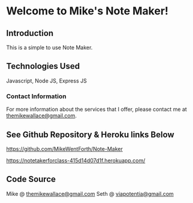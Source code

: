 # Welcome to Mike's Note Maker! #

## Introduction ##

This is a simple to use Note Maker.

## Technologies Used ##

Javascript, Node JS, Express JS

### Contact Information ###

For more information about the services that I offer, please contact me at themikewallace@gmail.com.

## See Github Repository & Heroku links Below ##


https://github.com/MikeWentForth/Note-Maker

https://notetakerforclass-415d14d07d1f.herokuapp.com/

## Code Source ##

Mike @ themikewallace@gmail.com
Seth @ viapotentia@gmail.com
